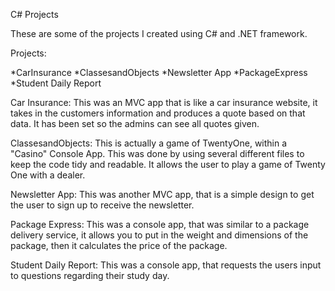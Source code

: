 C# Projects

These are some of the projects I created using C# and .NET framework.

Projects:

*CarInsurance
*ClassesandObjects
*Newsletter App
*PackageExpress
*Student Daily Report

Car Insurance:
This was an MVC app that is like a car insurance website, 
it takes in the customers information and produces a quote based on that data. It has been set so the admins can see all quotes given.

ClassesandObjects:
This is actually a game of TwentyOne, within a "Casino" Console App. This was done by using several different files to keep the code tidy and readable.
It allows the user to play a game of Twenty One with a dealer.

Newsletter App:
This was another MVC app, that is a simple design to get the user to sign up to receive the newsletter.

Package Express:
This was a console app, that was similar to a package delivery service, 
it allows you to put in the weight and dimensions of the package, then it calculates the price of the package.

Student Daily Report:
This was a console app, that requests the users input to questions regarding their study day.

